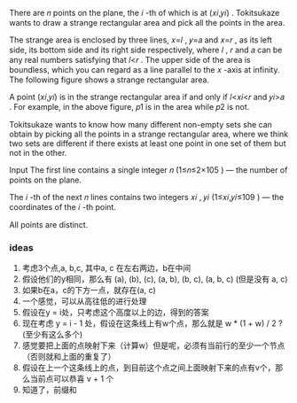 There are 𝑛
 points on the plane, the 𝑖
-th of which is at (𝑥𝑖,𝑦𝑖)
. Tokitsukaze wants to draw a strange rectangular area and pick all the points in the area.

The strange area is enclosed by three lines, 𝑥=𝑙
, 𝑦=𝑎
 and 𝑥=𝑟
, as its left side, its bottom side and its right side respectively, where 𝑙
, 𝑟
 and 𝑎
 can be any real numbers satisfying that 𝑙<𝑟
. The upper side of the area is boundless, which you can regard as a line parallel to the 𝑥
-axis at infinity. The following figure shows a strange rectangular area.


A point (𝑥𝑖,𝑦𝑖)
 is in the strange rectangular area if and only if 𝑙<𝑥𝑖<𝑟
 and 𝑦𝑖>𝑎
. For example, in the above figure, 𝑝1
 is in the area while 𝑝2
 is not.

Tokitsukaze wants to know how many different non-empty sets she can obtain by picking all the points in a strange rectangular area, where we think two sets are different if there exists at least one point in one set of them but not in the other.

Input
The first line contains a single integer 𝑛
 (1≤𝑛≤2×105
) — the number of points on the plane.

The 𝑖
-th of the next 𝑛
 lines contains two integers 𝑥𝑖
, 𝑦𝑖
 (1≤𝑥𝑖,𝑦𝑖≤109
) — the coordinates of the 𝑖
-th point.

All points are distinct.

### ideas
1. 考虑3个点,a, b,c, 其中a, c 在左右两边，b在中间
2. 假设他们的y相同，那么有 (a), (b), (c), (a, b), (b, c), (a, b, c) (但是没有 a, c)
3. 如果b在a，c的下方一点，就存在(a, c)
4. 一个感觉，可以从高往低的进行处理
5. 假设在y = i处，只考虑这个高度以上的边，得到的答案
6. 现在考虑 y = i - 1 处，假设在这条线上有w个点，那么就是 w * (1 + w) / 2 ? (至少有这么多个)
7. 感觉要把上面的点映射下来（计算w）但是呢，必须有当前行的至少一个节点（否则就和上面的重复了）
8. 假设在上一个这条线上的点，到目前这个点之间上面映射下来的点有v个，那么当前点可以恭喜 v + 1 个
9. 知道了，前缀和